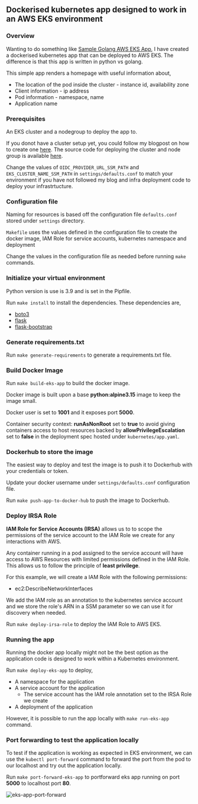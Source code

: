 ## Dockerised kubernetes app designed to work in an AWS EKS environment

### Overview

Wanting to do something like [Sample Golang AWS EKS App](https://github.com/aws-samples/amazon-eks-sample-http-service), I have created a dockerised kubernetes app that can be deployed to AWS EKS. The difference is that this app is written in python vs golang.

This simple app renders a homepage with useful information about,
* The location of the pod inside the cluster - instance id, availability zone
* Client information - ip address
* Pod information - namespace, name
* Application name

### Prerequisites

An EKS cluster and a nodegroup to deploy the app to.

If you donot have a cluster setup yet, you could follow my blogpost on how to create one [here](https://learnwithpras.xyz/infrastructure-as-code-iac-to-deploy-managed-eks-cluster-and-node-group-on-aws). The source code for deploying the cluster and node group is available [here](https://github.com/boltdynamics/eks-infra).

Change the values of `OIDC_PROVIDER_URL_SSM_PATH` and `EKS_CLUSTER_NAME_SSM_PATH` in `settings/defaults.conf` to match your environment if you have not followed my blog and infra deployment code to deploy your infrastrtucture.

### Configuration file

Naming for resources is based off the configuration file `defaults.conf` stored under `settings` directory.

`Makefile` uses the values defined in the configuration file to create the docker image, IAM Role for service accounts, kubernetes namespace and deployment

Change the values in the configuration file as needed before running `make` commands.

### Initialize your virtual environment

Python version is use is 3.9 and is set in the Pipfile.

Run `make install` to install the dependencies. These dependencies are,
* [boto3](https://boto3.amazonaws.com/v1/documentation/api/latest/index.html)
* [flask](https://flask.palletsprojects.com/en/2.1.x/)
* [flask-bootstrap](https://pythonhosted.org/Flask-Bootstrap/)

### Generate requirements.txt
Run `make generate-requirements` to generate a requirements.txt file.

### Build Docker Image
Run `make build-eks-app` to build the docker image.

Docker image is built upon a base **python:alpine3.15** image to keep the image small.

Docker user is set to **1001** and it exposes port **5000**.

Container security context: **runAsNonRoot** set to **true** to avoid giving containers access to host resources backed by **allowPrivilegeEscalation** set to **false** in the deployment spec hosted under `kubernetes/app.yaml`.

### Dockerhub to store the image

The easiest way to deploy and test the image is to push it to Dockerhub with your credentials or token.

Update your docker username under `settings/defaults.conf` configuration file.

Run `make push-app-to-docker-hub` to push the image to Dockerhub.

### Deploy IRSA Role

**IAM Role for Service Accounts (IRSA)** allows us to to scope the permissions of the service account to the IAM Role we create for any interactions with AWS.

Any container running in a pod assigned to the service account will have access to AWS Resources with limited permissions defined in the IAM Role. This allows us to follow the principle of **least privilege**.

For this example, we will create a IAM Role with the following permissions:
* ec2:DescribeNetworkInterfaces

We add the IAM role as an annotation to the kubernetes service account and we store the role's ARN in a SSM parameter so we can use it for discovery when needed.

Run `make deploy-irsa-role` to deploy the IAM Role to AWS EKS.

### Running the app

Running the docker app locally might not be the best option as the application code is designed to work within a Kubernetes environment.

Run `make deploy-eks-app` to deploy,
* A namespace for the application
* A service account for the application
    * The service account has the IAM role annotation set to the IRSA Role we create
* A deployment of the application

However, it is possible to run the app locally with `make run-eks-app` command.

### Port forwarding to test the application locally

To test if the application is working as expected in EKS environment, we can use the `kubectl port-forward` command to forward the port from the pod to our localhost and try out the application locally.

Run `make port-forward-eks-app` to portforward eks app running on port **5000** to localhost port **80**.

![eks-app-port-forward](assets/eks-app.png)
